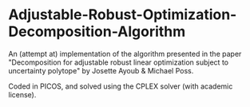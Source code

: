 # Adjustable-Robust-Optimization-Decomposition-Algorithm
An (attempt at) implementation of the algorithm presented in the paper "Decomposition for adjustable robust linear optimization subject to uncertainty polytope" by Josette Ayoub &amp; Michael Poss.

Coded in PICOS, and solved using the CPLEX solver (with academic license).
